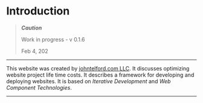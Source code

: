 # Introduction

> ***Caution***
> 
> Work in progress - v 0.1.6
> 
> Feb 4, 202

---

This website was created by [johntelford.com LLC](company.md). It discusses optimizing website project life time costs. It describes a framework for developing and deploying websites. It is based on *Iterative Development* and *Web Component Technologies*.

---

